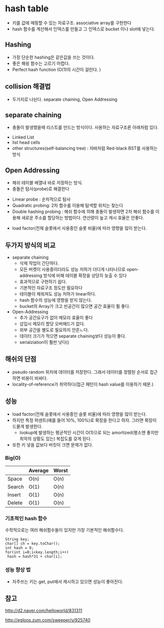 
# hash table

* 키를 값에 매핑할 수 있는 자료구조. associative array를 구현한다
* hash 함수를 계산해서 인덱스를 만들고 그 인덱스로 bucket 이나 slot에 넣는다.

## Hashing
* 가장 단순한 hashing은 같은값을 쓰는 것이다.
* 좋은 해슁 함수는 고르기 어렵다.
* Perfect hash function (O(1)의 시간이 걸린다. )


## collision 해결법
* 두가지로 나뉜다. separate chaining, Open Addressing

## separate chaining
* 충돌이 발생했을때 리스트를 만드는 방식이다. 사용하는 자료구조론 아래처럼 있다.
 +  Linked List
 +  list head cells
 + other structures(self-balancing tree) : 자바처럼 Red-black BST를 사용하는 방식

## Open Addressing
* 해쉬 테이블 배열내 바로 저장하는 방식. 
* 충돌은 탐사(probe)로 해결한다
 + Linear probe : 순차적으로 탐사
 + Quadratic probing: 2차 함수를 이용해 탐색할 위치는 찾는다
 + Double hashing probing :  해쉬 함수에 의해 충돌이 발생하면 2차 해쉬 함수를 이용해 새로운 주소를 할당하는 방법이다. 연산량이 높고 캐시 효율은 안좋다. 
* load factor(전체 슬롯에서 사용중인 슬롯 비율)에 따라 영향을 많이 받는다.

## 두가지 방식의 비교
+ separate chaining
  -  삭제 작업이 간단하다.
  -  모든 버켓이 사용중이더라도 성능 저하가 더디게 나타나므로 open-addressing 방식에 비해 테이블 확장을 상당히 늦출 수 있다
  - 효과적으로 구현하기 쉽다. 
  - 기본적인 자료구조 정도만 필요하다
  - 테이블이 채워져도 성능 저하가 linear하다.
  - hash 함수의 성능에 영향을 받지 않는다.
  - bucket의 Array가 크고 빈공간이 많으면 공간 효율이 훨 좋다.
+ Open-Addressing
  - 추가 공간요구가 없어 메모리 효율이 좋다 
  - 삽입시 메모리 할당 오버헤드가 없다.
  - 외부 공간을 별도로 필요하지 안흔ㄴ다.
  - 데이터 크기가 적으면 separate chaining보다 성능이 좋다.
  - serialziation이 훨씬 낫다()

## 해쉬의 단점
* pseudo random 위치에 데이터를 저장한다. 그래서 데이터를 정렬된 순서로 접근하면 비용이 비싸다. 
*  locality-of-reference가 취약하다(접근 패턴이 hash value를 이용하기 때문.)


## 성능
* load factor(전체 슬롯에서 사용중인 슬롯 비율)에 따라 영향을 많이 받는다.
* 하지만 특정 퍼센트(예를 들어 10%, 100%)로 확장을 한다고 하자. 그러면 확장이 드물게 발생한다. 
  + lookup에 발생하는 평균적인 시간이 O(1)으로 되는 amortized(평소엔 좋지만 최악의 상황도 있는) 복잡도를 갖게 된다.
* 또한 키 넣을 값보다 버킷이 크면 문제가 없다.

### Big(O)

|      |Average|Worst|
|------|-------|-----|
|Space |O(n)   | O(n)|
|Search|O(1)   | O(n)|
|Insert|O(1)   | O(n)|
|Delete|O(1)   | O(n)|

### 기초적인 hash 함수
 수학적으로는 여러 해쉬함수들이 있지만 가장 기본적인 해쉬함수다. 
```
String key;
char[] ch = key.toChar();
int hash = 0;
for(int i=0;i<key.length;i++)
 hash = hash*31 + char[i];
```
 
### 성능 향상 법
* 자주쓰는 키는 get, put에서 캐시하고 있으면 성능이 좋아진다. 
 
## 참고

http://d2.naver.com/helloworld/831311

http://egloos.zum.com/sweeper/v/925740
